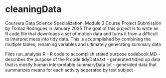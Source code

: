 # cleaningData
Coursera Data Science Specialization. Module 3 Course Project
Submission by Tomaz Rodrigues in January 2025
The goal of this project is to write an R code file that downloads a set of motion data and turns it from 
a difficult to interpret mess into tidy data. This is accomplished by combining the multiple tables, renaming variables
and ultimately generating summary data

Files
run_analysis.R - R code to accomplish stated purpose
codebook.MD - describes the purpose of the R code
tidyData.txt - generated tidied up data that is mostly human interpretable
summaryData.txt - generated data that summarizes means for each activity seperated by test subject
